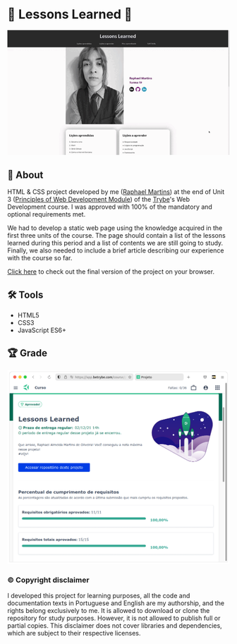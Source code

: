 # :notebook: Lessons Learned :notebook:

![Prévia da página - Preview of the page](./lessons-learned.gif)

## :page_with_curl: About

HTML & CSS project developed by me ([Raphael Martins](https://www.linkedin.com/in/raphaelameidamartins/)) at the end of Unit 3 ([Principles of Web Development Module](https://github.com/raphaelalmeidamartins/trybe_exercicios/tree/main/1_fundamentos-do-desv-web)) of the [Trybe](https://www.betrybe.com)'s Web Development course. I was approved with 100% of the mandatory and optional requirements met.

We had to develop a static web page using the knowledge acquired in the first three units of the course. The page should contain a list of the lessons learned during this period and a list of contents we are still going to study. Finally, we also needed to include a brief article describing our experience with the course so far.

[Click here](https://raphaelalmeidamartins.github.io/lessons-learned/) to check out the final version of the project on your browser.

## :hammer_and_wrench: Tools

* HTML5
* CSS3
* JavaScript ES6+

## :trophy: Grade

![My grade of the project - Minha nota no projeto](./nota.png)

### :copyright: Copyright disclaimer

I developed this project for learning purposes, all the code and documentation texts in Portuguese and English are my authorship, and the rights belong exclusively to me. It is allowed to download or clone the repository for study purposes. However, it is not allowed to publish full or partial copies. This disclaimer does not cover libraries and dependencies, which are subject to their respective licenses.
